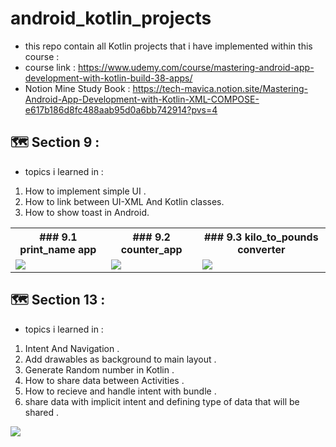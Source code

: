 # android_kotlin_projects
- this repo contain all Kotlin projects that i have implemented within this course :
- course link : https://www.udemy.com/course/mastering-android-app-development-with-kotlin-build-38-apps/
- Notion Mine Study Book : https://tech-mavica.notion.site/Mastering-Android-App-Development-with-Kotlin-XML-COMPOSE-e617b186d8fc488aab95d0a6bb742914?pvs=4

## 🗺 Section 9 :
- topics i learned in :
1. How to implement simple UI .
2. How to link between UI-XML And Kotlin classes.
3. How to show toast in Android.

<table>
  <tr>
    <th>### 9.1 print_name app</th>
    <th>### 9.2 counter_app</th>
    <th>### 9.3 kilo_to_pounds converter</th>
  </tr>
  <tr>
    <td>
<img src="https://media.giphy.com/media/B1AKsvmJgKNlEqPnGf/giphy.gif" />
    </td>
    <td>
    <img src="https://media.giphy.com/media/SIjCGj9wdSfZ2TydVg/giphy.gif" />  
    </td>
    <td>
    <img src="https://media.giphy.com/media/v1.Y2lkPTc5MGI3NjExeGg5ZXNocTY3eXY2eTg5eXp1b3Z2eWxlcHR4dTJqM3VqdW9pdTdmciZlcD12MV9pbnRlcm5hbF9naWZfYnlfaWQmY3Q9Zw/qsla1uQT9tyc1KaQnP/giphy.gif" />  
    </td>
  </tr>
</table>

## 🗺 Section 13 :
- topics i learned in :
1. Intent And Navigation .
2. Add drawables as background to main layout .
3. Generate Random number in Kotlin .
4. How to share data between Activities  .
5. How to recieve and handle intent with bundle .
6. share data with implicit intent and defining type of data that will be shared .

<img src="https://media.giphy.com/media/v1.Y2lkPTc5MGI3NjExeWNjcGh1aHQ5MG0zeTFjemd6aXBlamRhY2FtMTU4MnJvZHhpMXI3ayZlcD12MV9pbnRlcm5hbF9naWZfYnlfaWQmY3Q9Zw/yT7xeNHMgY5MDSLzKb/giphy.gif" />





